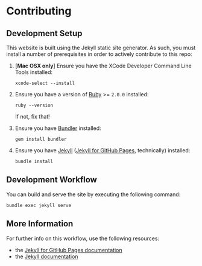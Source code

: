 # Contributing

## Development Setup

This website is built using the Jekyll static site generator. As such, you must
install a number of prerequisites in order to actively contribute to this repo:

 1. [**Mac OSX only**] Ensure you have the XCode Developer Command Line Tools installed:

    ```shell
    xcode-select --install
    ```

 2. Ensure you have a version of [Ruby](https://www.ruby-lang.org/) >= `2.0.0` installed:

    ```shell
    ruby --version
    ```

    If not, fix that!


 3. Ensure you have [Bundler](http://bundler.io/) installed:

    ```shell
    gem install bundler
    ```


 4. Ensure you have [Jekyll](http://jekyllrb.com/) ([Jekyll for GitHub Pages](https://help.github.com/articles/using-jekyll-with-pages/), technically) installed:

    ```shell
    bundle install
    ```



## Development Workflow

You can build and serve the site by executing the following command:

```shell
bundle exec jekyll serve
```



## More Information

For further info on this workflow, use the following resources:

 - the [Jekyll for GitHub Pages documentation](https://help.github.com/articles/using-jekyll-with-pages/)
 - the [Jekyll documentation](http://jekyllrb.com/docs/home/)
